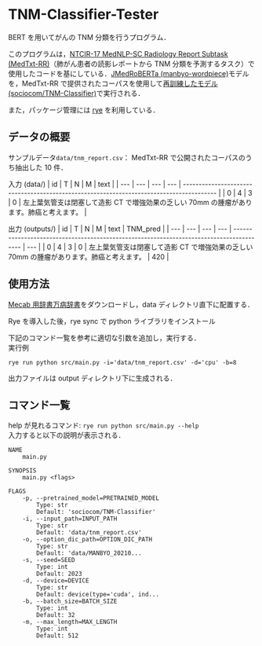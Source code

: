 # TNM-Classifier-Tester

BERT を用いてがんの TNM 分類を行うプログラム．

このプログラムは，[NTCIR-17 MedNLP-SC Radiology Report Subtask (MedTxt-RR)](https://repository.nii.ac.jp/records/2001285)（肺がん患者の読影レポートから TNM 分類を予測するタスク）で使用したコードを基にしている．[JMedRoBERTa (manbyo-wordpiece)](https://huggingface.co/alabnii/jmedroberta-base-manbyo-wordpiece)モデルを，MedTxt-RR で提供されたコーパスを使用して[再訓練したモデル(sociocom/TNM-Classifier)](https://huggingface.co/sociocom/TNM-Classifier)で実行される．

また，パッケージ管理には [rye](https://rye.astral.sh/guide/installation/) を利用している．

## データの概要

サンプルデータ`data/tnm_report.csv`： MedTxt-RR で公開されたコーパスのうち抽出した 10 件．

入力 (data/)
| id | T | N | M | text |
| --- | --- | --- | --- | ---------------------------------------------------------------------------------------- |
| 0 | 4 | 3 | 0 | 左上葉気管支は閉塞して造影 CT で増強効果の乏しい 70mm の腫瘤があります。肺癌と考えます。 |

出力 (outputs/)
| id | T | N | M | text | TNM_pred |
| --- | --- | --- | --- | ---------------------------------------------------------------------------------------- | --- |
| 0 | 4 | 3 | 0 | 左上葉気管支は閉塞して造影 CT で増強効果の乏しい 70mm の腫瘤があります。肺癌と考えます。 | 420 |

## 使用方法

[Mecab 用辞書万病辞書](https://sociocom.naist.jp/j-meddic-for-mecab/)をダウンロードし，data ディレクトリ直下に配置する．

Rye を導入した後，rye sync で python ライブラリをインストール<br>

下記のコマンド一覧を参考に適切な引数を追加し，実行する．<br>
実行例

```
rye run python src/main.py -i='data/tnm_report.csv' -d='cpu' -b=8
```

出力ファイルは output ディレクトリ下に生成される．

## コマンド一覧

help が見れるコマンド: `rye run python src/main.py --help` <br>
入力すると以下の説明が表示される．

```
NAME
    main.py

SYNOPSIS
    main.py <flags>

FLAGS
    -p, --pretrained_model=PRETRAINED_MODEL
        Type: str
        Default: 'sociocom/TNM-Classifier'
    -i, --input_path=INPUT_PATH
        Type: str
        Default: 'data/tnm_report.csv'
    -o, --option_dic_path=OPTION_DIC_PATH
        Type: str
        Default: 'data/MANBYO_20210...
    -s, --seed=SEED
        Type: int
        Default: 2023
    -d, --device=DEVICE
        Type: str
        Default: device(type='cuda', ind...
    -b, --batch_size=BATCH_SIZE
        Type: int
        Default: 32
    -m, --max_length=MAX_LENGTH
        Type: int
        Default: 512
```
